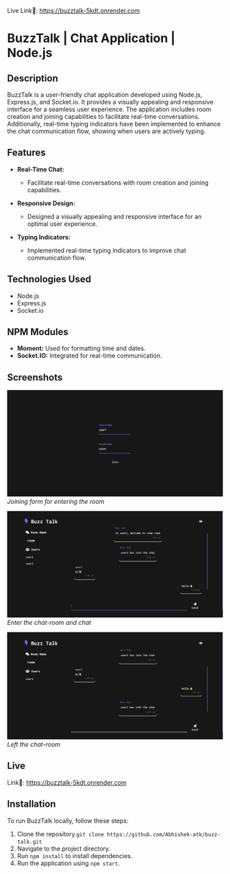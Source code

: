 Live Link🔗: https://buzztalk-5kdt.onrender.com

# BuzzTalk | Chat Application | Node.js

## Description
BuzzTalk is a user-friendly chat application developed using Node.js, Express.js, and Socket.io. It provides a visually appealing and responsive interface for a seamless user experience. The application includes room creation and joining capabilities to facilitate real-time conversations. Additionally, real-time typing indicators have been implemented to enhance the chat communication flow, showing when users are actively typing.

## Features
- **Real-Time Chat:**
  - Facilitate real-time conversations with room creation and joining capabilities.

- **Responsive Design:**
  - Designed a visually appealing and responsive interface for an optimal user experience.

- **Typing Indicators:**
  - Implemented real-time typing indicators to improve chat communication flow.

## Technologies Used
- Node.js
- Express.js
- Socket.io

## NPM Modules
- **Moment:** Used for formatting time and dates.
- **Socket.IO:** Integrated for real-time communication.

## Screenshots
![Screenshot 1](/public/image/buzztalk-login.png)
*Joining form for entering the room*

![Screenshot 2](/public/image/buzztalk-chat-2.png)
*Enter the chat-room and chat*

![Screenshot 3](/public/image//buzztalk-chat-1.png)
*Left the chat-room*


## Live
Link🔗: https://buzztalk-5kdt.onrender.com


## Installation
To run BuzzTalk locally, follow these steps:
1. Clone the repository.`git clone https://github.com/Abhishek-atk/buzz-talk.git`
2. Navigate to the project directory.
3. Run `npm install` to install dependencies.
4. Run the application using `npm start`.

